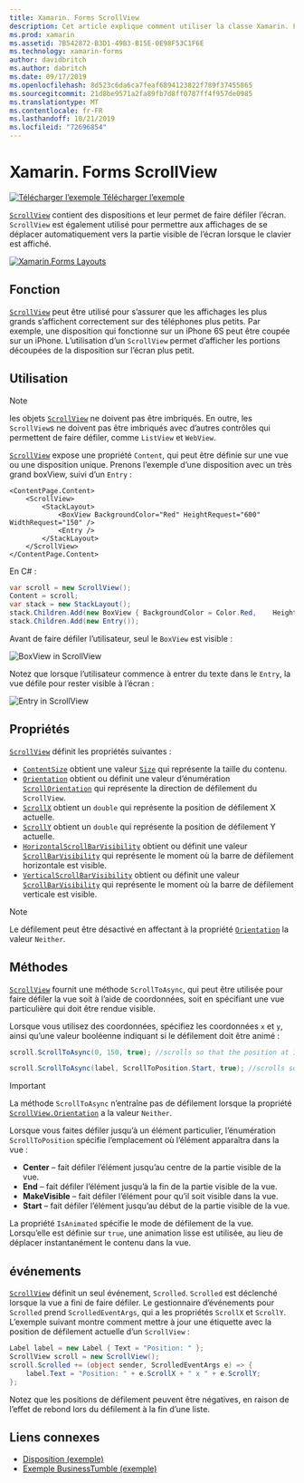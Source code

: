 ```yaml
---
title: Xamarin. Forms ScrollView
description: Cet article explique comment utiliser la classe Xamarin. Forms ScrollView pour présenter des mises en page qui ne tiennent pas sur un seul écran, et dont le contenu fait de la place pour le clavier.
ms.prod: xamarin
ms.assetid: 7B542872-B3D1-49B3-B15E-0E98F53C1F6E
ms.technology: xamarin-forms
author: davidbritch
ms.author: dabritch
ms.date: 09/17/2019
ms.openlocfilehash: 8d523c6da6ca7feaf6894123822f789f37455865
ms.sourcegitcommit: 21d8be9571a2fa89fb7d8ff0787ff4f957de0985
ms.translationtype: MT
ms.contentlocale: fr-FR
ms.lasthandoff: 10/21/2019
ms.locfileid: "72696854"
---
```

# <a name="xamarinforms-scrollview"></a>Xamarin. Forms ScrollView

[![Télécharger l’exemple](~/media/shared/download.png) Télécharger l’exemple](https://docs.microsoft.com/samples/xamarin/xamarin-forms-samples/userinterface-layout)

[`ScrollView`](xref:Xamarin.Forms.ScrollView) contient des dispositions et leur permet de faire défiler l’écran. `ScrollView` est également utilisé pour permettre aux affichages de se déplacer automatiquement vers la partie visible de l’écran lorsque le clavier est affiché.

[![](scroll-view-images/layouts-sml.png "Xamarin.Forms Layouts")](scroll-view-images/layouts.png#lightbox "Xamarin.Forms Layouts")

## <a name="purpose"></a>Fonction

[`ScrollView`](xref:Xamarin.Forms.ScrollView) peut être utilisé pour s’assurer que les affichages les plus grands s’affichent correctement sur des téléphones plus petits. Par exemple, une disposition qui fonctionne sur un iPhone 6S peut être coupée sur un iPhone. L’utilisation d’un `ScrollView` permet d’afficher les portions découpées de la disposition sur l’écran plus petit.

## <a name="usage"></a>Utilisation

> [!NOTE]
> les objets [`ScrollView`](xref:Xamarin.Forms.ScrollView) ne doivent pas être imbriqués. En outre, les `ScrollView`s ne doivent pas être imbriqués avec d’autres contrôles qui permettent de faire défiler, comme `ListView` et `WebView`.

[`ScrollView`](xref:Xamarin.Forms.ScrollView) expose une propriété `Content`, qui peut être définie sur une vue ou une disposition unique. Prenons l’exemple d’une disposition avec un très grand boxView, suivi d’un `Entry` :

```xaml
<ContentPage.Content>
    <ScrollView>
        <StackLayout>
            <BoxView BackgroundColor="Red" HeightRequest="600" WidthRequest="150" />
            <Entry />
        </StackLayout>
    </ScrollView>
</ContentPage.Content>
```

En C# :

```csharp
var scroll = new ScrollView();
Content = scroll;
var stack = new StackLayout();
stack.Children.Add(new BoxView { BackgroundColor = Color.Red,    HeightRequest = 600, WidthRequest = 600 });
stack.Children.Add(new Entry());
```

Avant de faire défiler l’utilisateur, seul le `BoxView` est visible :

![](scroll-view-images/scroll-start.png "BoxView in ScrollView")

Notez que lorsque l’utilisateur commence à entrer du texte dans le `Entry`, la vue défile pour rester visible à l’écran :

![](scroll-view-images/scroll-end.png "Entry in ScrollView")

## <a name="properties"></a>Propriétés

[`ScrollView`](xref:Xamarin.Forms.ScrollView) définit les propriétés suivantes :

- [`ContentSize`](xref:Xamarin.Forms.ScrollView.ContentSizeProperty) obtient une valeur [`Size`](xref:Xamarin.Forms.Size) qui représente la taille du contenu.
- [`Orientation`](xref:Xamarin.Forms.ScrollView.OrientationProperty) obtient ou définit une valeur d’énumération [`ScrollOrientation`](xref:Xamarin.Forms.ScrollOrientation) qui représente la direction de défilement du `ScrollView`.
- [`ScrollX`](xref:Xamarin.Forms.ScrollView.ScrollXProperty) obtient un `double` qui représente la position de défilement X actuelle.
- [`ScrollY`](xref:Xamarin.Forms.ScrollView.ScrollYProperty) obtient un `double` qui représente la position de défilement Y actuelle.
- [`HorizontalScrollBarVisibility`](xref:Xamarin.Forms.ScrollView.HorizontalScrollBarVisibilityProperty) obtient ou définit une valeur [`ScrollBarVisibility`](xref:Xamarin.Forms.ScrollBarVisibility) qui représente le moment où la barre de défilement horizontale est visible.
- [`VerticalScrollBarVisibility`](xref:Xamarin.Forms.ScrollView.VerticalScrollBarVisibilityProperty) obtient ou définit une valeur [`ScrollBarVisibility`](xref:Xamarin.Forms.ScrollBarVisibility) qui représente le moment où la barre de défilement verticale est visible.

> [!NOTE]
> Le défilement peut être désactivé en affectant à la propriété [`Orientation`](xref:Xamarin.Forms.ScrollView.OrientationProperty) la valeur `Neither`.

## <a name="methods"></a>Méthodes

[`ScrollView`](xref:Xamarin.Forms.ScrollView) fournit une méthode `ScrollToAsync`, qui peut être utilisée pour faire défiler la vue soit à l’aide de coordonnées, soit en spécifiant une vue particulière qui doit être rendue visible.

Lorsque vous utilisez des coordonnées, spécifiez les coordonnées `x` et `y`, ainsi qu’une valeur booléenne indiquant si le défilement doit être animé :

```csharp
scroll.ScrollToAsync(0, 150, true); //scrolls so that the position at 150px from the top is visible

scroll.ScrollToAsync(label, ScrollToPosition.Start, true); //scrolls so that the label is at the start of the list
```

> [!IMPORTANT]
> La méthode `ScrollToAsync` n’entraîne pas de défilement lorsque la propriété [`ScrollView.Orientation`](xref:Xamarin.Forms.ScrollView.OrientationProperty) a la valeur `Neither`.

Lorsque vous faites défiler jusqu’à un élément particulier, l’énumération `ScrollToPosition` spécifie l’emplacement où l’élément apparaîtra dans la vue :

- **Center** &ndash; fait défiler l’élément jusqu’au centre de la partie visible de la vue.
- **End** &ndash; fait défiler l’élément jusqu’à la fin de la partie visible de la vue.
- **MakeVisible** &ndash; fait défiler l’élément pour qu’il soit visible dans la vue.
- **Start** &ndash; fait défiler l’élément jusqu’au début de la partie visible de la vue.

La propriété `IsAnimated` spécifie le mode de défilement de la vue. Lorsqu’elle est définie sur `true`, une animation lisse est utilisée, au lieu de déplacer instantanément le contenu dans la vue.

## <a name="events"></a>événements

[`ScrollView`](xref:Xamarin.Forms.ScrollView) définit un seul événement, `Scrolled`. `Scrolled` est déclenché lorsque la vue a fini de faire défiler. Le gestionnaire d’événements pour `Scrolled` prend `ScrolledEventArgs`, qui a les propriétés `ScrollX` et `ScrollY`. L’exemple suivant montre comment mettre à jour une étiquette avec la position de défilement actuelle d’un `ScrollView` :

```csharp
Label label = new Label { Text = "Position: " };
ScrollView scroll = new ScrollView();
scroll.Scrolled += (object sender, ScrolledEventArgs e) => {
    label.Text = "Position: " + e.ScrollX + " x " + e.ScrollY;
};
```

Notez que les positions de défilement peuvent être négatives, en raison de l’effet de rebond lors du défilement à la fin d’une liste.

## <a name="related-links"></a>Liens connexes

- [Disposition (exemple)](https://docs.microsoft.com/samples/xamarin/xamarin-forms-samples/userinterface-layout)
- [Exemple BusinessTumble (exemple)](https://docs.microsoft.com/samples/xamarin/xamarin-forms-samples/userinterface-businesstumble)
